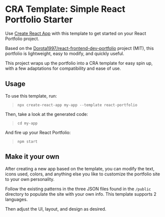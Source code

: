 # CRA Template: Simple React Portfolio Starter

Use [Create React App](https://reactjs.org/docs/create-a-new-react-app.html) with this template to get started on your React Portfolio project. 

Based on the [Dorota1997/react-frontend-dev-portfolio](https://github.com/Dorota1997/react-frontend-dev-portfolio) project (MIT), this portfolio is lightweight, easy to modify, and quickly useful. 

This project wraps up the portfolio into a CRA template for easy spin up, with a few adaptations for compatibility and ease of use.

## Usage

To use this template, run:

> `npx create-react-app my-app --template react-portfolio`

Then, take a look at the generated code:

> `cd my-app`

And fire up your React Portfolio:

> `npm start`

## Make it your own

After creating a new app based on the template, you can modify the text, icons used, colors, and anything else you like to customize the portfolio site to your own personality. 

Follow the existing patterns in the three JSON files found in the `/public` directory to populate the site with your own info. This template supports 2 languages.

Then adjust the UI, layout, and design as desired. 
